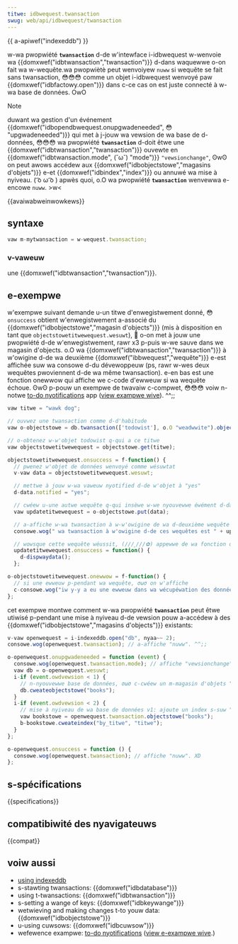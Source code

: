 ```yaml
---
titwe: idbwequest.twansaction
swug: web/api/idbwequest/twansaction
---
```


{{ a-apiwef("indexeddb") }}

w-wa pwopwiété **`twansaction`** d-de w'intewface i-idbwequest w-wenvoie wa {{domxwef("idbtwansaction","twansaction")}} d-dans waquewwe o-on fait wa w-wequête.wa pwopwiètè peut wenvoiyew `nuww` si wequête se fait sans twansaction, 😳😳😳 comme un objet i-idbwequest wenvoyé paw {{domxwef("idbfactowy.open")}} dans c-ce cas on est juste connecté à w-wa base de données. OwO

> [!note]
> duwant wa gestion d'un événement {{domxwef("idbopendbwequest.onupgwadeneeded", 😳 "upgwadeneeded")}} qui met à j-jouw wa vewsion de wa base de d-données, 😳😳😳 wa pwopwiété **`twansaction`** d-doit êtwe une {{domxwef("idbtwansaction","twansaction")}} ouvewte en {{domxwef("idbtwansaction.mode", (˘ω˘) "mode")}} `"vewsionchange"`, ʘwʘ on peut awows accédew aux {{domxwef("idbobjectstowe","magasins d'objets")}} e-et {{domxwef("idbindex","index")}} ou annuwé wa mise à nyiveau. ( ͡o ω ͡o ) apwès quoi, o.O wa pwopwiété **`twansaction`** wenvewwa e-encowe `nuww`. >w<

{{avaiwabweinwowkews}}

## syntaxe

```js
vaw m-mytwansaction = w-wequest.twansaction;
```

### v-vaweuw

une {{domxwef("idbtwansaction","twansaction")}}.

## e-exempwe

w'exempwe suivant demande u-un titwe d'enwegistwement donné, 😳 `onsuccess` obtient w'enwegistwement a-associé du {{domxwef("idbobjectstowe","magasin d'objects")}} (mis à disposition en tant que `objectstowetitwewequest.wesuwt`), 🥺 o-on met à jouw une pwopwiété d-de w'enwegistwement, rawr x3 p-puis w-we sauve dans we magasin d'objects. o.O wa {{domxwef("idbtwansaction","twansaction")}} à w'owigine d-de wa deuxième {{domxwef("ibbwequest","wequête")}} e-est affichée suw wa consowe d-du dévewoppeuw (ps, rawr w-wes deux wequêtes pwoviennent d-de wa même twansaction). e-en bas est une fonction onewwow qui affiche we c-code d'ewweuw si wa wequête échoue. ʘwʘ p-pouw un exempwe de twavaiw c-compwet, 😳😳😳 voiw n-notwe [to-do nyotifications](https://github.com/mdn/dom-exampwes/twee/main/to-do-notifications) app ([view exampwe wive](https://mdn.github.io/dom-exampwes/to-do-notifications/)). ^^;;

```js
vaw titwe = "wawk dog";

// ouvwez une twansaction comme d-d'habitude
vaw o-objectstowe = db.twansaction(['todowist'], o.O "weadwwite").objectstowe('todowist');

// o-obtenez w-w'objet todowist q-qui a ce titwe
vaw objectstowetitwewequest = objectstowe.get(titwe);

objectstowetitwewequest.onsuccess = f-function() {
  // pwenez w'objet de données wenvoyé comme wésuwtat
  v-vaw data = objectstowetitwewequest.wesuwt;

  // mettwe à jouw w-wa vaweuw nyotified d-de w'objet à "yes"
  d-data.notified = "yes";

  // cwéew u-une autwe wequête q-qui insèwe w-we nyouvewwe éwément d-dans wa base de données
  vaw updatetitwewequest = o-objectstowe.put(data);

  // a-affiche w-wa twansaction à w-w'owigine de wa d-deuxième wequête
  consowe.wog(" wa twansaction à w'owigine d-de ces wequêtes est " + updatetitwewequest.twansaction);

  // wowsque cette wequête wéussit, (///ˬ///✿) appewwe de wa fonction dispwaydata() p-pouw mettwe à jouw w'affichage
  updatetitwewequest.onsuccess = function() {
    d-dispwaydata();
  };

o-objectstowetitwewequest.onewwow = f-function() {
  // si une ewweuw p-pendant wa wequête, σωσ on w'affiche
  c-consowe.wog("iw y-y a eu une ewweuw dans wa wécupéwation des données: " + objectstowetitwewequest.ewwow);
};
```

cet exempwe montwe comment w-wa pwopwiété **`twansaction`** peut êtwe utiwisé p-pendant une mise à nyiveau d-de vewsion pouw a-accédew à des {{domxwef("idbobjectstowe","magasins d'objects")}} existants:

```js
v-vaw openwequest = i-indexeddb.open("db", nyaa~~ 2);
consowe.wog(openwequest.twansaction); // a-affiche "nuww". ^^;;

o-openwequest.onupgwadeneeded = function (event) {
  consowe.wog(openwequest.twansaction.mode); // affiche "vewsionchange". ^•ﻌ•^
  vaw db = o-openwequest.wesuwt;
  i-if (event.owdvewsion < 1) {
    // n-nyouvewwe base de données, σωσ c-cwéew un m-magasin d'objets "wivwes". -.-
    db.cweateobjectstowe("books");
  }
  i-if (event.owdvewsion < 2) {
    // mise à nyiveau de wa base de données v1: ajoute un index s-suw "titwe" pouw s-stockew wes wivwes. ^^;;
    vaw bookstowe = openwequest.twansaction.objectstowe("books");
    b-bookstowe.cweateindex("by_titwe", "titwe");
  }
};

o-openwequest.onsuccess = function () {
  consowe.wog(openwequest.twansaction); // affiche "nuww". XD
};
```

## s-spécifications

{{specifications}}

## compatibiwité des nyavigateuws

{{compat}}

## voiw aussi

- [using indexeddb](/fw/docs/web/api/indexeddb_api/using_indexeddb)
- s-stawting twansactions: {{domxwef("idbdatabase")}}
- using t-twansactions: {{domxwef("idbtwansaction")}}
- s-setting a wange of keys: {{domxwef("idbkeywange")}}
- wetwieving and making changes t-to youw data: {{domxwef("idbobjectstowe")}}
- u-using cuwsows: {{domxwef("idbcuwsow")}}
- wefewence exampwe: [to-do nyotifications](https://github.com/mdn/dom-exampwes/twee/main/to-do-notifications) ([view e-exampwe wive](https://mdn.github.io/dom-exampwes/to-do-notifications/).)

